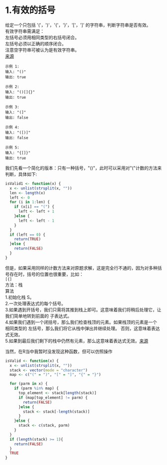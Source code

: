 # 1.有效的括号  
给定一个只包括 '('，')'，'{'，'}'，'['，']' 的字符串，判断字符串是否有效。  
有效字符串需满足：  
左括号必须用相同类型的右括号闭合。  
左括号必须以正确的顺序闭合。  
注意空字符串可被认为是有效字符串。  
[来源](https://leetcode-cn.com/problems/valid-parentheses/)
```
示例 1:  
输入: "()"  
输出: true  
```
```
示例 2:  
输入: "()[]{}"  
输出: true  
```
```
示例 3:  
输入: "(]"  
输出: false  
```
```
示例 4:  
输入: "([)]"  
输出: false  
```
```
示例 5:  
输入: "{[]}"  
输出: true  
```

我们先看一个简化的版本：只有一种括号，"()"，此时可以采用对"("计数的方法来判断，具体如下:
```r
isValid1 <- function(x) {
  x <- unlist(strsplit(x, ""))
  len <- length(x)
  left <- 0
  for (i in 1:len) {
    if (x[i] == "(") {
      left <- left + 1
    }else {
      left <- left - 1
    }
  }
  if (left == 0) {
    return(TRUE)
  }else {
    return(FALSE)
  }  
}
```
但是，如果采用同样的计数方法来对原题求解，这是完全行不通的，因为对多种括号存在时，括号的位置也很重要，比如：  
`[{]`  
方法：栈  
算法  
 1.初始化栈 S。  
 2.一次处理表达式的每个括号。  
 3.如果遇到开括号，我们只需将其推到栈上即可。这意味着我们将稍后处理它，让我们简单地转到前面的 子表达式。  
 4.如果我们遇到一个闭括号，那么我们检查栈顶的元素。如果栈顶的元素是一个 相同类型的 左括号，那么我们将它从栈中弹出并继续处理。 否则，这意味着表达式无效。  
 5.如果到最后我们剩下的栈中仍然有元素，那么这意味着表达式无效。[来源](https://leetcode-cn.com/problems/valid-parentheses/solution/you-xiao-de-gua-hao-by-leetcode/)  

当然，在R当中我暂时没发现这种函数，但可以仿照操作  
```r
isValid <- function(x) {
  x <- unlist(strsplit(x, ""))
  stack <- vector(mode = "character")
  map <- c("(" = ")", "[" = "]", "{" = "}")

  for (parm in x) {
    if (parm %in% map) {
      top_element <- stack[length(stack)]
      if (map[top_element] != parm) {
        return(FALSE)
      }else {
        stack <- stack[-length(stack)]
      }
    }else {
      stack <- c(stack, parm)
    }
  }
  if (length(stack) >= 1){
    return(FALSE)
  }
  TRUE
}
```


